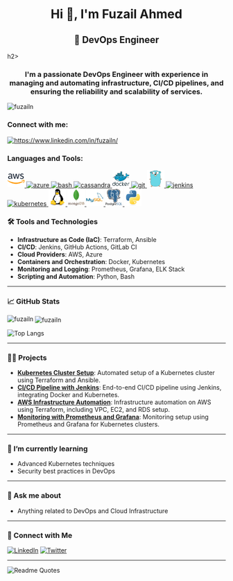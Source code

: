<h1 align="center">Hi 👋, I'm Fuzail Ahmed</h1>
<h2 align="center">🚀 DevOps Engineer</h2>h2>
<h3 align="center">I'm a passionate DevOps Engineer with experience in managing and automating infrastructure, CI/CD pipelines, and ensuring the reliability and scalability of services.</h3>

<p align="left"> <img src="https://komarev.com/ghpvc/?username=fuzailn&label=Profile%20views&color=0e75b6&style=flat" alt="fuzailn" /> </p>

<h3 align="left">Connect with me:</h3>
<p align="left">
<a href="https://linkedin.com/in/https://www.linkedin.com/in/fuzailn/" target="blank"><img align="center" src="https://raw.githubusercontent.com/rahuldkjain/github-profile-readme-generator/master/src/images/icons/Social/linked-in-alt.svg" alt="https://www.linkedin.com/in/fuzailn/" height="30" width="40" /></a>
</p>

<h3 align="left">Languages and Tools:</h3>
<p align="left"> <a href="https://aws.amazon.com" target="_blank" rel="noreferrer"> <img src="https://raw.githubusercontent.com/devicons/devicon/master/icons/amazonwebservices/amazonwebservices-original-wordmark.svg" alt="aws" width="40" height="40"/> </a> <a href="https://azure.microsoft.com/en-in/" target="_blank" rel="noreferrer"> <img src="https://www.vectorlogo.zone/logos/microsoft_azure/microsoft_azure-icon.svg" alt="azure" width="40" height="40"/> </a> <a href="https://www.gnu.org/software/bash/" target="_blank" rel="noreferrer"> <img src="https://www.vectorlogo.zone/logos/gnu_bash/gnu_bash-icon.svg" alt="bash" width="40" height="40"/> </a> <a href="https://cassandra.apache.org/" target="_blank" rel="noreferrer"> <img src="https://www.vectorlogo.zone/logos/apache_cassandra/apache_cassandra-icon.svg" alt="cassandra" width="40" height="40"/> </a> <a href="https://www.docker.com/" target="_blank" rel="noreferrer"> <img src="https://raw.githubusercontent.com/devicons/devicon/master/icons/docker/docker-original-wordmark.svg" alt="docker" width="40" height="40"/> </a> <a href="https://git-scm.com/" target="_blank" rel="noreferrer"> <img src="https://www.vectorlogo.zone/logos/git-scm/git-scm-icon.svg" alt="git" width="40" height="40"/> </a> <a href="https://golang.org" target="_blank" rel="noreferrer"> <img src="https://raw.githubusercontent.com/devicons/devicon/master/icons/go/go-original.svg" alt="go" width="40" height="40"/> </a> <a href="https://www.jenkins.io" target="_blank" rel="noreferrer"> <img src="https://www.vectorlogo.zone/logos/jenkins/jenkins-icon.svg" alt="jenkins" width="40" height="40"/> </a> <a href="https://kubernetes.io" target="_blank" rel="noreferrer"> <img src="https://www.vectorlogo.zone/logos/kubernetes/kubernetes-icon.svg" alt="kubernetes" width="40" height="40"/> </a> <a href="https://www.linux.org/" target="_blank" rel="noreferrer"> <img src="https://raw.githubusercontent.com/devicons/devicon/master/icons/linux/linux-original.svg" alt="linux" width="40" height="40"/> </a> <a href="https://www.mongodb.com/" target="_blank" rel="noreferrer"> <img src="https://raw.githubusercontent.com/devicons/devicon/master/icons/mongodb/mongodb-original-wordmark.svg" alt="mongodb" width="40" height="40"/> </a> <a href="https://www.mysql.com/" target="_blank" rel="noreferrer"> <img src="https://raw.githubusercontent.com/devicons/devicon/master/icons/mysql/mysql-original-wordmark.svg" alt="mysql" width="40" height="40"/> </a> <a href="https://www.postgresql.org" target="_blank" rel="noreferrer"> <img src="https://raw.githubusercontent.com/devicons/devicon/master/icons/postgresql/postgresql-original-wordmark.svg" alt="postgresql" width="40" height="40"/> </a> <a href="https://www.python.org" target="_blank" rel="noreferrer"> <img src="https://raw.githubusercontent.com/devicons/devicon/master/icons/python/python-original.svg" alt="python" width="40" height="40"/> </a> </p>

### 🛠️ Tools and Technologies

- **Infrastructure as Code (IaC)**: Terraform, Ansible
- **CI/CD**: Jenkins, GitHub Actions, GitLab CI
- **Cloud Providers**: AWS, Azure
- **Containers and Orchestration**: Docker, Kubernetes
- **Monitoring and Logging**: Prometheus, Grafana, ELK Stack
- **Scripting and Automation**: Python, Bash

---

### 📈 GitHub Stats

<p><img align="left" src="https://github-readme-stats.vercel.app/api/top-langs?username=fuzailn&show_icons=true&locale=en&layout=compact" alt="fuzailn" /></p>

<p>&nbsp;<img align="center" src="https://github-readme-stats.vercel.app/api?username=fuzailn&show_icons=true&locale=en" alt="fuzailn" /></p>

![Top Langs](https://github-readme-stats.vercel.app/api/top-langs/?username=fuzailN&layout=compact&theme=dark)

---

### 🧑‍💻 Projects

- [**Kubernetes Cluster Setup**](https://github.com/fuzailahmed/kubernetes-cluster-setup): Automated setup of a Kubernetes cluster using Terraform and Ansible.
- [**CI/CD Pipeline with Jenkins**](https://github.com/fuzailahmed/cicd-pipeline-jenkins): End-to-end CI/CD pipeline using Jenkins, integrating Docker and Kubernetes.
- [**AWS Infrastructure Automation**](https://github.com/fuzailahmed/aws-infrastructure-automation): Infrastructure automation on AWS using Terraform, including VPC, EC2, and RDS setup.
- [**Monitoring with Prometheus and Grafana**](https://github.com/fuzailahmed/monitoring-prometheus-grafana): Monitoring setup using Prometheus and Grafana for Kubernetes clusters.

---

### 🌱 I’m currently learning

- Advanced Kubernetes techniques
- Security best practices in DevOps

---

### 💬 Ask me about

- Anything related to DevOps and Cloud Infrastructure

---

### 🔗 Connect with Me

[![LinkedIn](https://img.shields.io/badge/LinkedIn-0077B5?style=for-the-badge&logo=linkedin&logoColor=white)](https://www.linkedin.com/in/fuzailn/)
[![Twitter](https://img.shields.io/badge/Twitter-1DA1F2?style=for-the-badge&logo=twitter&logoColor=white)](https://twitter.com/your-twitter)

---

![Readme Quotes](https://quotes-github-readme.vercel.app/api?type=horizontal&theme=dark)
